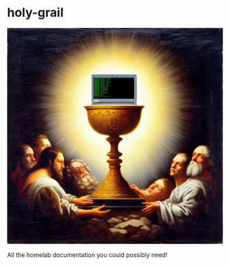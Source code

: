 # holy-grail

![A renaissance style painting of the holy grail with the chalice replaced with a glowing linux terminal](./holy-grail.jpg)

All the homelab documentation you could possibly need!
